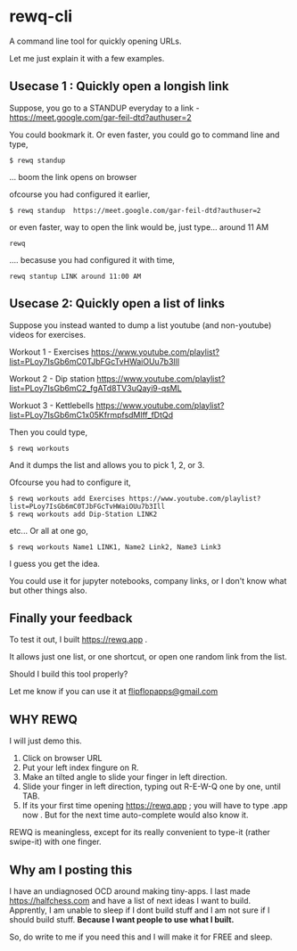 # rewq-cli
A command line tool for quickly opening URLs.

Let me just explain it with a few examples.


## Usecase 1 : Quickly open a longish link

Suppose, you go to a STANDUP everyday to a link - https://meet.google.com/gar-feil-dtd?authuser=2

You could bookmark it. Or even faster, you could go to command line and type,

```
$ rewq standup 
```
 ... boom the link opens on browser

ofcourse you had configured it earlier,

```
$ rewq standup  https://meet.google.com/gar-feil-dtd?authuser=2
```

or even faster, way to open the link would be, just type… around 11 AM

```
rewq 
```

…. becasuse you had configured it with time,

```
rewq stantup LINK around 11:00 AM
```


## Usecase 2: Quickly open a list of links

Suppose you instead wanted to dump a list youtube (and non-youtube) videos for exercises.

Workout 1 - Exercises
https://www.youtube.com/playlist?list=PLoy7IsGb6mC0TJbFGcTvHWaiOUu7b3Ill

Workout 2 - Dip station
https://www.youtube.com/playlist?list=PLoy7IsGb6mC2_fgATd8TV3uQayi9-qsML

Workuot 3 - Kettlebells
https://www.youtube.com/playlist?list=PLoy7IsGb6mC1x05KfrmpfsdMlff_fDtQd

Then you could type, 

```
$ rewq workouts
```
And it dumps the list and allows you to pick 1, 2, or 3.

Ofcourse you had to configure it,

```
$ rewq workouts add Exercises https://www.youtube.com/playlist?list=PLoy7IsGb6mC0TJbFGcTvHWaiOUu7b3Ill
$ rewq workouts add Dip-Station LINK2
```
etc... Or all at one go,
```
$ rewq workouts Name1 LINK1, Name2 Link2, Name3 Link3
```

I guess you get the idea. 

You could use it for jupyter notebooks, company links, or I don't know what but other things also.


## Finally your feedback

To test it out, I built https://rewq.app . 

It allows just one list, or one shortcut, or open one random link from the list.

Should I build this tool properly?

Let me know if you can use it at flipflopapps@gmail.com 


## WHY REWQ

I will just demo this.

1. Click on browser URL
2. Put your left index fingure on R.
3. Make an tilted angle to slide your finger in left direction.
4. Slide your finger in left direction, typing out R-E-W-Q one by one, until TAB.
5. If its your first time opening https://rewq.app ; you will have to type .app now . But for the next time auto-complete would also know it.

REWQ is meaningless, except for its really convenient to type-it (rather swipe-it) with one finger. 

## Why am I posting this

I have an undiagnosed OCD around making tiny-apps. I last made https://halfchess.com and have a list of next ideas I want to build. Apprently, I am unable to sleep if I dont build stuff and I am not sure if I should build stuff. **Because I want people to use what I built.**

So, do write to me if you need this and I will make it for FREE and sleep.



